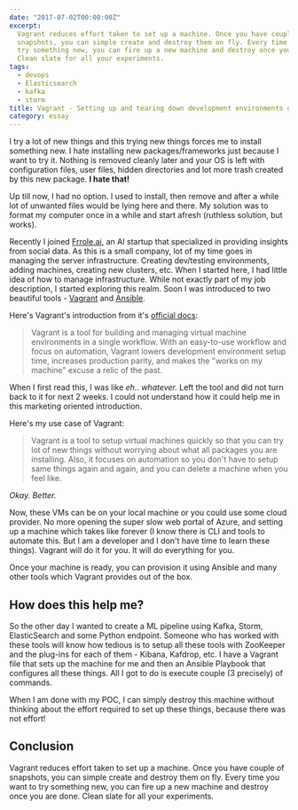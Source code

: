 ```yaml
---
date: "2017-07-02T00:00:00Z"
excerpt:
  Vagrant reduces effort taken to set up a machine. Once you have couple of
  snapshots, you can simple create and destroy them on fly. Every time you want to
  try something new, you can fire up a new machine and destroy once you are done.
  Clean slate for all your experiments.
tags:
  - devops
  - Elasticsearch
  - kafka
  - storm
title: Vagrant - Setting up and tearing down development environments on the fly
category: essay
---
```


I try a lot of new things and this trying new things forces me to install something new. I hate installing new packages/frameworks just because I want to try it. Nothing is removed cleanly later and your OS is left with configuration files, user files, hidden directories and lot more trash created by this new package. **I hate that!**

Up till now, I had no option. I used to install, then remove and after a while lot of unwanted files would be lying here and there. My solution was to format my computer once in a while and start afresh (ruthless solution, but works).

Recently I joined [Frrole.ai](http://frrole.ai/), an AI startup that specialized in providing insights from social data. As this is a small company, lot of my time goes in managing the server infrastructure. Creating dev/testing environments, adding machines, creating new clusters, etc. When I started here, I had little idea of how to manage infrastructure. While not exactly part of my job description, I started exploring this realm. Soon I was introduced to two beautiful tools - [Vagrant](https://www.vagrantup.com/) and [Ansible](https://www.ansible.com/).

Here's Vagrant's introduction from it's [official docs](https://www.vagrantup.com/intro/index.html#introduction-to-vagrant):

> Vagrant is a tool for building and managing virtual machine environments in a single workflow. With an easy-to-use workflow and focus on automation, Vagrant lowers development environment setup time, increases production parity, and makes the "works on my machine" excuse a relic of the past.

When I first read this, I was like <em>eh.. whatever. </em>Left the tool and did not turn back to it for next 2 weeks. I could not understand how it could help me in this marketing oriented introduction.

Here's my use case of Vagrant:

> Vagrant is a tool to setup virtual machines quickly so that you can try lot of new things without worrying about what all packages you are installing. Also, it focuses on automation so you don't have to setup same things again and again, and you can delete a machine when you feel like.

_Okay. Better._

Now, these VMs can be on your local machine or you could use some cloud provider. No more opening the super slow web portal of Azure, and setting up a machine which takes like forever (I know there is CLI and tools to automate this. But I am a developer and I don't have time to learn these things). Vagrant will do it for you. It will do everything for you.

Once your machine is ready, you can provision it using Ansible and many other tools which Vagrant provides out of the box.

## How does this help me?

So the other day I wanted to create a ML pipeline using Kafka, Storm, ElasticSearch and some Python endpoint. Someone who has worked with these tools will know how tedious is to setup all these tools with ZooKeeper and the plug-ins for each of them - Kibana, Kafdrop, etc. I have a Vagrant file that sets up the machine for me and then an Ansible Playbook that configures all these things. All I got to do is execute couple (3 precisely) of commands.

When I am done with my POC, I can simply destroy this machine without thinking about the effort required to set up these things, because there was not effort!

## Conclusion

Vagrant reduces effort taken to set up a machine. Once you have couple of snapshots, you can simple create and destroy them on fly. Every time you want to try something new, you can fire up a new machine and destroy once you are done. Clean slate for all your experiments.
